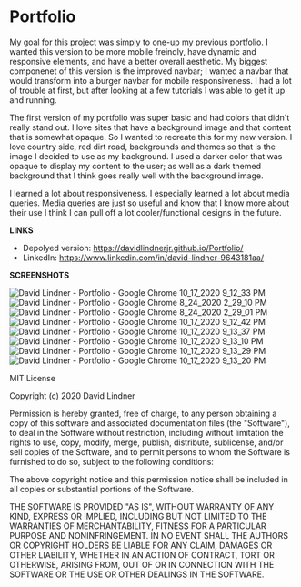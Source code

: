 # Portfolio

My goal for this project was simply to one-up my previous portfolio. I wanted this version to be more mobile freindly, have dynamic and responsive elements, and have a better overall aesthetic. My biggest componenet of this version is the improved navbar; I wanted a navbar that would transform into a burger navbar for mobile responsiveness. I had a lot of trouble at first, but after looking at a few tutorials I was able to get it up and running.

The first version of my portfolio was super basic and had colors that didn't really stand out. I love sites that have a background image and that content that is somewhat opaque. So I wanted to recreate this for my new version. I love country side, red dirt road, backgrounds and themes so that is the image I decided to use as my background. I used a darker color that was opaque to display my content to the user; as well as a dark themed background that I think goes really well with the background image.

I learned a lot about responsiveness. I especially learned a lot about media queries. Media queries are just so useful and know that I know more about their use I think I can pull off a lot cooler/functional designs in the future.

__LINKS__

 * Depolyed version: https://davidlindnerjr.github.io/Portfolio/
 * LinkedIn: https://www.linkedin.com/in/david-lindner-9643181aa/

__SCREENSHOTS__

![David Lindner - Portfolio - Google Chrome 10_17_2020 9_12_33 PM](https://user-images.githubusercontent.com/65383133/96358632-473ddf80-10be-11eb-922a-869cd7820005.png)
![David Lindner - Portfolio - Google Chrome 8_24_2020 2_29_10 PM](https://user-images.githubusercontent.com/65383133/96358639-502eb100-10be-11eb-8f78-ed38a6cffd6a.png)
![David Lindner - Portfolio - Google Chrome 8_24_2020 2_29_01 PM](https://user-images.githubusercontent.com/65383133/96358637-4dcc5700-10be-11eb-8458-299af01d0f47.png)
![David Lindner - Portfolio - Google Chrome 10_17_2020 9_12_42 PM](https://user-images.githubusercontent.com/65383133/96358634-4907a300-10be-11eb-930a-ce2b7c5c4842.png)
![David Lindner - Portfolio - Google Chrome 10_17_2020 9_13_37 PM](https://user-images.githubusercontent.com/65383133/96358651-676d9e80-10be-11eb-874d-ddaece60a04a.png)
![David Lindner - Portfolio - Google Chrome 10_17_2020 9_13_10 PM](https://user-images.githubusercontent.com/65383133/96358655-6b99bc00-10be-11eb-9500-4af542baba72.png)
![David Lindner - Portfolio - Google Chrome 10_17_2020 9_13_29 PM](https://user-images.githubusercontent.com/65383133/96358646-62105400-10be-11eb-9097-6a79679a437b.png)
![David Lindner - Portfolio - Google Chrome 10_17_2020 9_13_20 PM](https://user-images.githubusercontent.com/65383133/96358643-5c1a7300-10be-11eb-979f-deb53f1dcf86.png)


MIT License

Copyright (c) 2020 David Lindner

Permission is hereby granted, free of charge, to any person obtaining a copy
of this software and associated documentation files (the "Software"), to deal
in the Software without restriction, including without limitation the rights
to use, copy, modify, merge, publish, distribute, sublicense, and/or sell
copies of the Software, and to permit persons to whom the Software is
furnished to do so, subject to the following conditions:

The above copyright notice and this permission notice shall be included in all
copies or substantial portions of the Software.

THE SOFTWARE IS PROVIDED "AS IS", WITHOUT WARRANTY OF ANY KIND, EXPRESS OR
IMPLIED, INCLUDING BUT NOT LIMITED TO THE WARRANTIES OF MERCHANTABILITY,
FITNESS FOR A PARTICULAR PURPOSE AND NONINFRINGEMENT. IN NO EVENT SHALL THE
AUTHORS OR COPYRIGHT HOLDERS BE LIABLE FOR ANY CLAIM, DAMAGES OR OTHER
LIABILITY, WHETHER IN AN ACTION OF CONTRACT, TORT OR OTHERWISE, ARISING FROM,
OUT OF OR IN CONNECTION WITH THE SOFTWARE OR THE USE OR OTHER DEALINGS IN THE
SOFTWARE.
